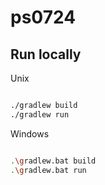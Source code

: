 # ps0724


## Run locally
Unix
```sh

./gradlew build
./gradlew run

```

Windows
```sh

.\gradlew.bat build
.\gradlew.bat run

```